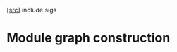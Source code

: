 [[src]](https://github.com/ghc/ghc/tree/master/compiler/backpack/DriverBkp.hs)
 include sigs 

# Module graph construction
